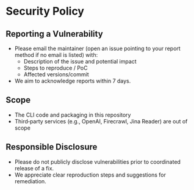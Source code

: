 # Security Policy

## Reporting a Vulnerability

- Please email the maintainer (open an issue pointing to your report method if no email is listed) with:
  - Description of the issue and potential impact
  - Steps to reproduce / PoC
  - Affected versions/commit
- We aim to acknowledge reports within 7 days.

## Scope

- The CLI code and packaging in this repository
- Third‑party services (e.g., OpenAI, Firecrawl, Jina Reader) are out of scope

## Responsible Disclosure

- Please do not publicly disclose vulnerabilities prior to coordinated release of a fix.
- We appreciate clear reproduction steps and suggestions for remediation.

